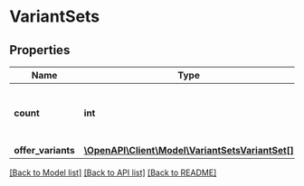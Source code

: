 # VariantSets

## Properties
Name | Type | Description | Notes
------------ | ------------- | ------------- | -------------
**count** | **int** | Total number of variant sets matching the query. | [optional] 
**offer_variants** | [**\OpenAPI\Client\Model\VariantSetsVariantSet[]**](VariantSetsVariantSet.md) |  | [optional] 

[[Back to Model list]](../README.md#documentation-for-models) [[Back to API list]](../README.md#documentation-for-api-endpoints) [[Back to README]](../README.md)


